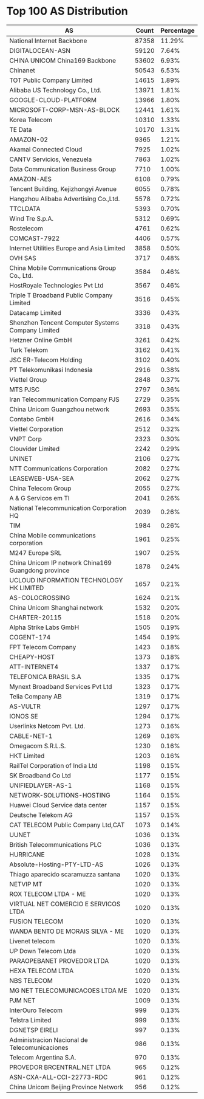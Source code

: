 # Top 100 AS Distribution
| AS | Count | Percentage |
|----|----|----|
| National Internet Backbone | 87358 | 11.29% |
| DIGITALOCEAN-ASN | 59120 | 7.64% |
| CHINA UNICOM China169 Backbone | 53602 | 6.93% |
| Chinanet | 50543 | 6.53% |
| TOT Public Company Limited | 14615 | 1.89% |
| Alibaba US Technology Co., Ltd. | 13971 | 1.81% |
| GOOGLE-CLOUD-PLATFORM | 13966 | 1.80% |
| MICROSOFT-CORP-MSN-AS-BLOCK | 12441 | 1.61% |
| Korea Telecom | 10310 | 1.33% |
| TE Data | 10170 | 1.31% |
| AMAZON-02 | 9365 | 1.21% |
| Akamai Connected Cloud | 7925 | 1.02% |
| CANTV Servicios, Venezuela | 7863 | 1.02% |
| Data Communication Business Group | 7710 | 1.00% |
| AMAZON-AES | 6108 | 0.79% |
| Tencent Building, Kejizhongyi Avenue | 6055 | 0.78% |
| Hangzhou Alibaba Advertising Co.,Ltd. | 5578 | 0.72% |
| TTCLDATA | 5393 | 0.70% |
| Wind Tre S.p.A. | 5312 | 0.69% |
| Rostelecom | 4761 | 0.62% |
| COMCAST-7922 | 4406 | 0.57% |
| Internet Utilities Europe and Asia Limited | 3858 | 0.50% |
| OVH SAS | 3717 | 0.48% |
| China Mobile Communications Group Co., Ltd. | 3584 | 0.46% |
| HostRoyale Technologies Pvt Ltd | 3567 | 0.46% |
| Triple T Broadband Public Company Limited | 3516 | 0.45% |
| Datacamp Limited | 3336 | 0.43% |
| Shenzhen Tencent Computer Systems Company Limited | 3318 | 0.43% |
| Hetzner Online GmbH | 3261 | 0.42% |
| Turk Telekom | 3162 | 0.41% |
| JSC ER-Telecom Holding | 3102 | 0.40% |
| PT Telekomunikasi Indonesia | 2916 | 0.38% |
| Viettel Group | 2848 | 0.37% |
| MTS PJSC | 2797 | 0.36% |
| Iran Telecommunication Company PJS | 2729 | 0.35% |
| China Unicom Guangzhou network | 2693 | 0.35% |
| Contabo GmbH | 2616 | 0.34% |
| Viettel Corporation | 2512 | 0.32% |
| VNPT Corp | 2323 | 0.30% |
| Clouvider Limited | 2242 | 0.29% |
| UNINET | 2106 | 0.27% |
| NTT Communications Corporation | 2082 | 0.27% |
| LEASEWEB-USA-SEA | 2062 | 0.27% |
| China Telecom Group | 2055 | 0.27% |
| A & G Servicos em TI | 2041 | 0.26% |
| National Telecommunication Corporation HQ | 2039 | 0.26% |
| TIM | 1984 | 0.26% |
| China Mobile communications corporation | 1961 | 0.25% |
| M247 Europe SRL | 1907 | 0.25% |
| China Unicom IP network China169 Guangdong province | 1878 | 0.24% |
| UCLOUD INFORMATION TECHNOLOGY HK LIMITED | 1657 | 0.21% |
| AS-COLOCROSSING | 1624 | 0.21% |
| China Unicom Shanghai network | 1532 | 0.20% |
| CHARTER-20115 | 1518 | 0.20% |
| Alpha Strike Labs GmbH | 1505 | 0.19% |
| COGENT-174 | 1454 | 0.19% |
| FPT Telecom Company | 1423 | 0.18% |
| CHEAPY-HOST | 1373 | 0.18% |
| ATT-INTERNET4 | 1337 | 0.17% |
| TELEFONICA BRASIL S.A | 1335 | 0.17% |
| Mynext Broadband Services Pvt Ltd | 1323 | 0.17% |
| Telia Company AB | 1319 | 0.17% |
| AS-VULTR | 1297 | 0.17% |
| IONOS SE | 1294 | 0.17% |
| Userlinks Netcom Pvt. Ltd. | 1273 | 0.16% |
| CABLE-NET-1 | 1269 | 0.16% |
| Omegacom S.R.L.S. | 1230 | 0.16% |
| HKT Limited | 1203 | 0.16% |
| RailTel Corporation of India Ltd | 1198 | 0.15% |
| SK Broadband Co Ltd | 1177 | 0.15% |
| UNIFIEDLAYER-AS-1 | 1168 | 0.15% |
| NETWORK-SOLUTIONS-HOSTING | 1164 | 0.15% |
| Huawei Cloud Service data center | 1157 | 0.15% |
| Deutsche Telekom AG | 1157 | 0.15% |
| CAT TELECOM Public Company Ltd,CAT | 1073 | 0.14% |
| UUNET | 1036 | 0.13% |
| British Telecommunications PLC | 1036 | 0.13% |
| HURRICANE | 1028 | 0.13% |
| Absolute-Hosting-PTY-LTD-AS | 1026 | 0.13% |
| Thiago aparecido scaramuzza santana | 1020 | 0.13% |
| NETVIP MT | 1020 | 0.13% |
| ROX TELECOM LTDA - ME | 1020 | 0.13% |
| VIRTUAL NET COMERCIO E SERVICOS LTDA | 1020 | 0.13% |
| FUSION TELECOM | 1020 | 0.13% |
| WANDA BENTO DE MORAIS SILVA - ME | 1020 | 0.13% |
| Livenet telecom | 1020 | 0.13% |
| UP Down Telecom Ltda | 1020 | 0.13% |
| PARAOPEBANET PROVEDOR LTDA | 1020 | 0.13% |
| HEXA TELECOM LTDA | 1020 | 0.13% |
| NBS TELECOM | 1020 | 0.13% |
| MG NET TELECOMUNICACOES LTDA ME | 1020 | 0.13% |
| PJM NET | 1009 | 0.13% |
| InterOuro Telecom | 999 | 0.13% |
| Telstra Limited | 999 | 0.13% |
| DGNETSP EIRELI | 997 | 0.13% |
| Administracion Nacional de Telecomunicaciones | 986 | 0.13% |
| Telecom Argentina S.A. | 970 | 0.13% |
| PROVEDOR BRCENTRAL.NET LTDA | 965 | 0.12% |
| ASN-CXA-ALL-CCI-22773-RDC | 961 | 0.12% |
| China Unicom Beijing Province Network | 956 | 0.12% |
